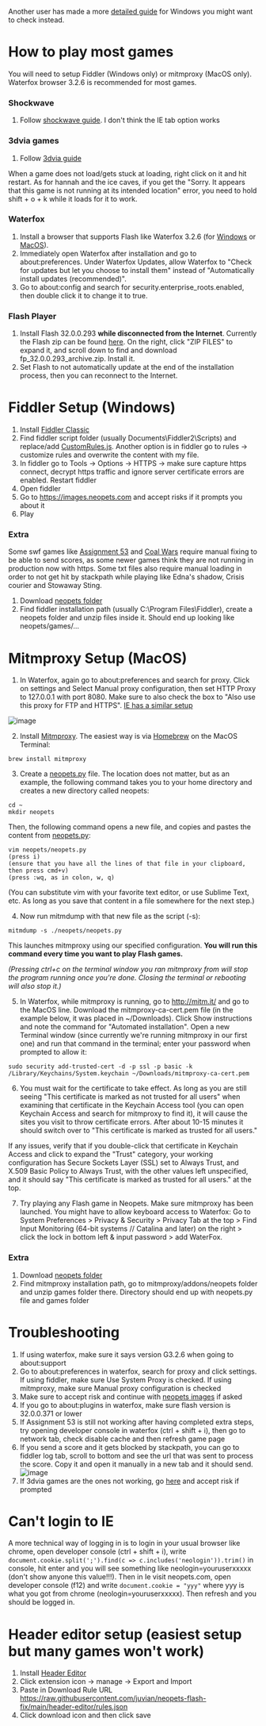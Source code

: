 Another user has made a more [detailed guide](https://github.com/themrrobert/neopets-flash-fix-windows-10) for Windows you might want to check instead.

# How to play most games

You will need to setup Fiddler (Windows only) or mitmproxy (MacOS only). Waterfox browser 3.2.6 is recommended for most games.

### Shockwave
1. Follow [shockwave guide](https://www.youtube.com/watch?v=LdkiSc5TNL0). I don't think the IE tab option works

### 3dvia games

1. Follow [3dvia guide](https://www.youtube.com/watch?v=NH8WfY7MvU4)

When a game does not load/gets stuck at loading, right click on it and hit restart. As for hannah and the ice caves, if you get the "Sorry. It appears that this game is not running at its intended location" error, you need to hold shift + o + k while it loads for it to work. 

### Waterfox

1. Install a browser that supports Flash like Waterfox 3.2.6 (for [Windows](https://cdn.waterfox.net/releases/win64/installer/Waterfox%20G3.2.6%20Setup.exe) or [MacOS](https://cdn.waterfox.net/releases/osx64/installer/Waterfox%20G3.2.6%20Setup.dmg)).
2. Immediately open Waterfox after installation and go to about:preferences. Under Waterfox Updates, allow Waterfox to "Check for updates but let you choose to install them" instead of "Automatically install updates (recommended)".
3. Go to about:config and search for security.enterprise_roots.enabled, then double click it to change it to true.

### Flash Player

1. Install Flash 32.0.0.293 **while disconnected from the Internet**. Currently the Flash zip can be found [here](https://archive.org/details/flashplayerarchive). On the right, click "ZIP FILES" to expand it, and scroll down to find and download fp_32.0.0.293_archive.zip. Install it.
2. Set Flash to not automatically update at the end of the installation process, then you can reconnect to the Internet.

# Fiddler Setup (Windows)

1. Install [Fiddler Classic](https://www.telerik.com/download/fiddler)
2. Find fiddler script folder (usually Documents\Fiddler2\Scripts) and replace/add [CustomRules.js](/fiddler/CustomRules.js). Another option is in fiddler go to rules -> customize rules and overwrite the content with my file. 
3. In fiddler go to Tools -> Options -> HTTPS -> make sure capture https connect, decrypt https traffic and ignore server certificate errors are enabled. Restart fiddler 
4. Open fiddler
5. Go to https://images.neopets.com and accept risks if it prompts you about it
5. Play

### Extra

Some swf games like [Assignment 53](https://www.neopets.com/games/game.phtml/?game_id=1347&size=regular&quality=high&play=true) and [Coal Wars](https://www.neopets.com/games/game.phtml?game_id=1370&size=regular&quality=high&play=true) require manual fixing to be able to send scores, as some newer games think they are not running in production now with https. Some txt files also require manual loading in order to not get hit by stackpath while playing like Edna's shadow, Crisis courier and Stowaway Sting.

1. Download [neopets folder](https://download-directory.github.io/?url=https://github.com/juvian/neopets-flash-fix/tree/main/neopets)
2. Find fiddler installation path (usually C:\Program Files\Fiddler), create a neopets folder and unzip files inside it. Should end up looking like neopets/games/...

# Mitmproxy Setup (MacOS)
1. In Waterfox, again go to about:preferences and search for proxy. Click on settings and Select Manual proxy configuration, then set HTTP Proxy to 127.0.0.1 with port 8080. Make sure to also check the box to "Also use this proxy for FTP and HTTPS". [IE has a similar setup](https://docs.microsoft.com/en-us/troubleshoot/developer/browsers/connectivity-navigation/use-proxy-servers-with-ie)

![image](https://user-images.githubusercontent.com/5660396/185045695-d6c32114-e096-4533-8e16-1e0eaaadfa66.png)

2. Install [Mitmproxy](https://mitmproxy.org/). The easiest way is via [Homebrew](https://brew.sh/) on the MacOS Terminal:
```
brew install mitmproxy
```
3. Create a [neopets.py](/mitmproxy/neopets.py) file. The location does not matter, but as an example, the following command takes you to your home directory and creates a new directory called neopets:
```
cd ~
mkdir neopets
```
Then, the following command opens a new file, and copies and pastes the content from [neopets.py](/mitmproxy/neopets.py):
```
vim neopets/neopets.py
(press i)
(ensure that you have all the lines of that file in your clipboard, then press cmd+v)
(press :wq, as in colon, w, q)
```
(You can substitute vim with your favorite text editor, or use Sublime Text, etc. As long as you save that content in a file somewhere for the next step.)

4. Now run mitmdump with that new file as the script (-s):
```
mitmdump -s ./neopets/neopets.py
```
This launches mitmproxy using our specified configuration. **You will run this command every time you want to play Flash games.**

*(Pressing ctrl+c on the terminal window you ran mitmproxy from will stop the program running once you're done. Closing the terminal or rebooting will also stop it.)*

5. In Waterfox, while mitmproxy is running, go to http://mitm.it/ and go to the MacOS line. Download the mitmproxy-ca-cert.pem file (in the example below, it was placed in ~/Downloads). Click Show instructions and note the command for "Automated installation". Open a new Terminal window (since currently we're running mitmproxy in our first one) and run that command in the terminal; enter your password when prompted to allow it:
```
sudo security add-trusted-cert -d -p ssl -p basic -k /Library/Keychains/System.keychain ~/Downloads/mitmproxy-ca-cert.pem
```

6. You must wait for the certificate to take effect. As long as you are still seeing "This certificate is marked as not trusted for all users" when examining that certificate in the Keychain Access tool (you can open Keychain Access and search for mitmproxy to find it), it will cause the sites you visit to throw certificate errors. After about 10-15 minutes it should switch over to "This certificate is marked as trusted for all users." 

If any issues, verify that if you double-click that certificate in Keychain Access and click to expand the "Trust" category, your working configuration has Secure Sockets Layer (SSL) set to Always Trust, and X.509 Basic Policy to Always Trust, with the other values left unspecified, and it should say "This certificate is marked as trusted for all users." at the top.

7. Try playing any Flash game in Neopets. Make sure mitmproxy has been launched. You might have to allow keyboard access to Waterfox: Go to System Preferences > Privacy & Security > Privacy Tab at the top > Find Input Monitoring (64-bit systems // Catalina and later) on the right > click the lock in bottom left & input password > add WaterFox.

### Extra

1. Download [neopets folder](https://download-directory.github.io/?url=https://github.com/juvian/neopets-flash-fix/tree/main/neopets)
2. Find mitmproxy installation path, go to mitmproxy/addons/neopets folder and unzip games folder there. Directory should end up with neopets.py file and games folder

# Troubleshooting 
1. If using waterfox, make sure it says version G3.2.6 when going to about:support
2. Go to about:preferences in waterfox, search for proxy and click settings. If using fiddler, make sure Use System Proxy is checked. If using mitmproxy, make sure Manual proxy configuration is checked
3. Make sure to accept risk and continue with [neopets images](https://images.neopets.com/) if asked
4. If you go to about:plugins in waterfox, make sure flash version is 32.0.0.371 or lower
5. If Assignment 53 is still not working after having completed extra steps, try opening developer console in waterfox (ctrl + shift + i), then go to network tab, check disable cache and then refresh game page
6. If you send a score and it gets blocked by stackpath, you can go to fiddler log tab, scroll to bottom and see the url that was sent to process the score. Copy it and open it manually in a new tab and it should send. 
![image](https://user-images.githubusercontent.com/5660396/210623327-1adcdbbc-e998-49b4-b5b3-a026feef87d2.png)
7. If 3dvia games are the ones not working, go [here](https://3dlifeplayer.dl.3dvia.com/player/install/3DLifePlayer.js) and accept risk if prompted

# Can't login to IE
A more technical way of logging in is to login in your usual browser like chrome, open developer console (ctrl + shift + i), write `document.cookie.split(';').find(c => c.includes('neologin')).trim()` in console, hit enter and you will see something like neologin=youruserxxxxx (don't show anyone this value!!!).
Then in Ie visit neopets.com, open developer console (f12) and write `document.cookie = "yyy"` where yyy is what you got from chrome (neologin=youruserxxxxx). Then refresh and you should be logged in.

# Header editor setup (easiest setup but many games won't work)

1. Install [Header Editor](https://addons.mozilla.org/en-US/firefox/addon/header-editor/?utm_source=addons.mozilla.org&utm_medium=referral&utm_content=search)
2. Click extension icon -> manage -> Export and Import
3. Paste in Download Rule URL https://raw.githubusercontent.com/juvian/neopets-flash-fix/main/header-editor/rules.json
4. Click download icon and then click save
